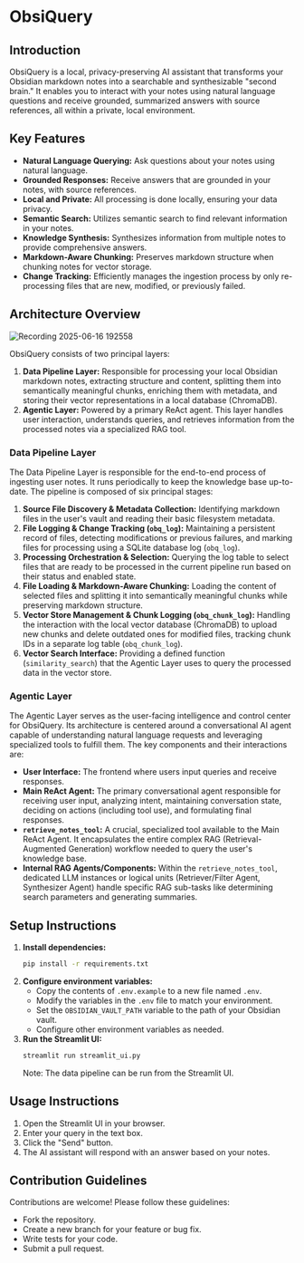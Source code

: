 # ObsiQuery

## Introduction

ObsiQuery is a local, privacy-preserving AI assistant that transforms your Obsidian markdown notes into a searchable and synthesizable "second brain." It enables you to interact with your notes using natural language questions and receive grounded, summarized answers with source references, all within a private, local environment.

## Key Features

*   **Natural Language Querying:** Ask questions about your notes using natural language.
*   **Grounded Responses:** Receive answers that are grounded in your notes, with source references.
*   **Local and Private:** All processing is done locally, ensuring your data privacy.
*   **Semantic Search:** Utilizes semantic search to find relevant information in your notes.
*   **Knowledge Synthesis:** Synthesizes information from multiple notes to provide comprehensive answers.
*   **Markdown-Aware Chunking:** Preserves markdown structure when chunking notes for vector storage.
*   **Change Tracking:** Efficiently manages the ingestion process by only re-processing files that are new, modified, or previously failed.

## Architecture Overview
![Recording 2025-06-16 192558](https://github.com/user-attachments/assets/2cedf3df-c5b4-453e-9d06-7c18015ffadf)

ObsiQuery consists of two principal layers:

1.  **Data Pipeline Layer:** Responsible for processing your local Obsidian markdown notes, extracting structure and content, splitting them into semantically meaningful chunks, enriching them with metadata, and storing their vector representations in a local database (ChromaDB).
2.  **Agentic Layer:** Powered by a primary ReAct agent. This layer handles user interaction, understands queries, and retrieves information from the processed notes via a specialized RAG tool.

### Data Pipeline Layer

The Data Pipeline Layer is responsible for the end-to-end process of ingesting user notes. It runs periodically to keep the knowledge base up-to-date. The pipeline is composed of six principal stages:

1.  **Source File Discovery & Metadata Collection:** Identifying markdown files in the user's vault and reading their basic filesystem metadata.
2.  **File Logging & Change Tracking (`obq_log`):** Maintaining a persistent record of files, detecting modifications or previous failures, and marking files for processing using a SQLite database log (`obq_log`).
3.  **Processing Orchestration & Selection:** Querying the log table to select files that are ready to be processed in the current pipeline run based on their status and enabled state.
4.  **File Loading & Markdown-Aware Chunking:** Loading the content of selected files and splitting it into semantically meaningful chunks while preserving markdown structure.
5.  **Vector Store Management & Chunk Logging (`obq_chunk_log`):** Handling the interaction with the local vector database (ChromaDB) to upload new chunks and delete outdated ones for modified files, tracking chunk IDs in a separate log table (`obq_chunk_log`).
6.  **Vector Search Interface:** Providing a defined function (`similarity_search`) that the Agentic Layer uses to query the processed data in the vector store.

### Agentic Layer

The Agentic Layer serves as the user-facing intelligence and control center for ObsiQuery. Its architecture is centered around a conversational AI agent capable of understanding natural language requests and leveraging specialized tools to fulfill them. The key components and their interactions are:

*   **User Interface:** The frontend where users input queries and receive responses.
*   **Main ReAct Agent:** The primary conversational agent responsible for receiving user input, analyzing intent, maintaining conversation state, deciding on actions (including tool use), and formulating final responses.
*   **`retrieve_notes_tool`:** A crucial, specialized tool available to the Main ReAct Agent. It encapsulates the entire complex RAG (Retrieval-Augmented Generation) workflow needed to query the user's knowledge base.
*   **Internal RAG Agents/Components:** Within the `retrieve_notes_tool`, dedicated LLM instances or logical units (Retriever/Filter Agent, Synthesizer Agent) handle specific RAG sub-tasks like determining search parameters and generating summaries.

## Setup Instructions

1.  **Install dependencies:**
    ```bash
    pip install -r requirements.txt
    ```
2.  **Configure environment variables:**
    *   Copy the contents of `.env.example` to a new file named `.env`.
    *   Modify the variables in the `.env` file to match your environment.
    *   Set the `OBSIDIAN_VAULT_PATH` variable to the path of your Obsidian vault.
    *   Configure other environment variables as needed.
3.  **Run the Streamlit UI:**
    ```bash
    streamlit run streamlit_ui.py
    ```
    Note: The data pipeline can be run from the Streamlit UI.

## Usage Instructions

1.  Open the Streamlit UI in your browser.
2.  Enter your query in the text box.
3.  Click the "Send" button.
4.  The AI assistant will respond with an answer based on your notes.

## Contribution Guidelines

Contributions are welcome! Please follow these guidelines:

*   Fork the repository.
*   Create a new branch for your feature or bug fix.
*   Write tests for your code.
*   Submit a pull request.
